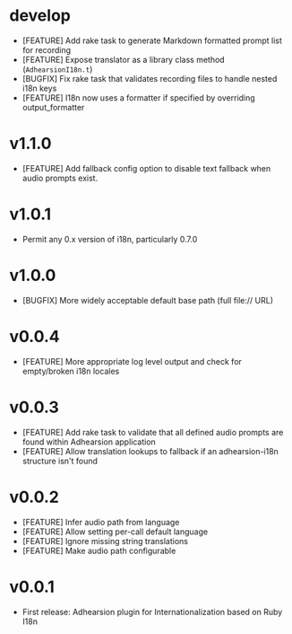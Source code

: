 # develop
  * [FEATURE] Add rake task to generate Markdown formatted prompt list for recording
  * [FEATURE] Expose translator as a library class method (`AdhearsionI18n.t`)
  * [BUGFIX] Fix rake task that validates recording files to handle nested i18n keys
  * [FEATURE] I18n now uses a formatter if specified by overriding output_formatter

# v1.1.0
  * [FEATURE] Add fallback config option to disable text fallback when audio prompts exist.

# v1.0.1
  * Permit any 0.x version of i18n, particularly 0.7.0

# v1.0.0
* [BUGFIX] More widely acceptable default base path (full file:// URL)

# v0.0.4
* [FEATURE] More appropriate log level output and check for empty/broken i18n locales

# v0.0.3
* [FEATURE] Add rake task to validate that all defined audio prompts are found within Adhearsion application
* [FEATURE] Allow translation lookups to fallback if an adhearsion-i18n structure isn't found

# v0.0.2
* [FEATURE] Infer audio path from language
* [FEATURE] Allow setting per-call default language
* [FEATURE] Ignore missing string translations
* [FEATURE] Make audio path configurable

# v0.0.1
* First release: Adhearsion plugin for Internationalization based on Ruby I18n
